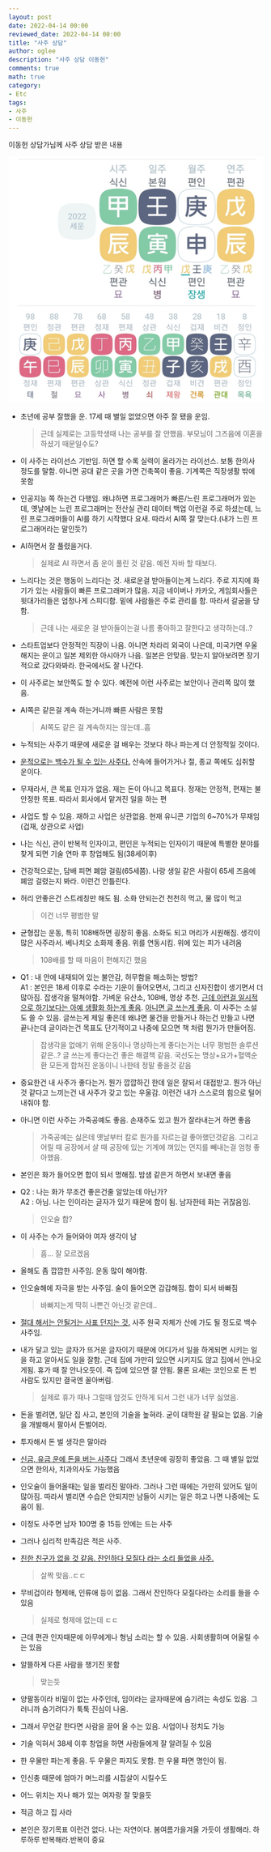 ```yaml
---
layout: post
date: 2022-04-14 00:00
reviewed_date: 2022-04-14 00:00
title: "사주 상담"
author: oglee
description: "사주 상담 이동헌"
comments: true
math: true
category:
- Etc
tags:
- 사주
- 이동헌
---
```


이동헌 상담가님께 사주 상담 받은 내용
<!--more-->

<span class='centered_small'>![dataset](/assets/img/saju/my.jpg)</span>

- 초년에 공부 잘했을 운. 17세 때 별일 없었으면 아주 잘 됐을 운임.
    > 근데 실제로는 고등학생때 나는 공부를 잘 안했음. 부모님이 그즈음에 이혼을 하셨기 때문일수도?

- 이 사주는 라이선스 기반임. 하면 할 수록 실력이 올라가는 라이선스. 보통 한의사 정도를 말함. 아니면 공대 같은 곳을 가면 건축쪽이 좋음. 기계쪽은 직장생활 밖에 못함
- 인공지능 쪽 하는건 다행임. 왜냐하면 프로그래머가 빠른/느린 프로그래머가 있는데, 옛날에는 느린 프로그래머는 전산실 관리 데이터 백업 이런걸 주로 하셨는데, 느린 프로그래머들이 AI를 하기 시작했다 요새. 따라서 AI쪽 잘 맞는다.(내가 느린 프로그래머라는 말인듯?)
- AI하면서 잘 풀렸을거다.
    > 실제로 AI 하면서 좀 운이 풀린 것 같음. 예전 자바 할 때보다.
- 느리다는 것은 행동이 느리다는 것. 새로운걸 받아들이는게 느리다. 주로 지지에 화기가 있는 사람들이 빠른 프로그래머가 많음. 지금 네이버나 카카오, 게임회사들은 윗대가리들은 엄청나게 스피디함. 밑에 사람들은 주로 관리를 함. 따라서 갈굼을 당함.
    > 근데 나는 새로운 걸 받아들이는걸 나름 좋아하고 잘한다고 생각하는데..?
- 스타트업보다 안정적인 직장이 나음. 아니면 차라리 외국이 나은데, 미국가면 우울해지는 운이고 일본 제외한 아시아가 나음. 일본은 안맞음. 맞는지 알아보려면 장기적으로 갔다와봐라. 한국에서도 잘 나간다.
- 이 사주로는 보안쪽도 할 수 있다. 예전에 이런 사주로는 보안이나 관리쪽 많이 했음.
- AI쪽은 같은걸 계속 하는거니까 빠른 사람은 못함
    > AI쪽도 같은 걸 계속하지는 않는데..흠
- 누적되는 사주기 때문에 새로운 걸 배우는 것보다 하나 파는게 더 안정적일 것이다.
- <u>운적으로는 백수가 될 수 있는 사주다.</u> 산속에 들어가거나 절, 종교 쪽에도 심취할 운이다.
- 무재라서, 큰 목표 인자가 없음. 재는 돈이 아니고 목표다. 정재는 안정적, 편재는 불안정한 목표. 따라서 회사에서 맡겨진 일을 하는 편
- 사업도 할 수 있음. 재하고 사업은 상관없음. 현재 유니콘 기업의 6~70%가 무재임(겁재, 상관으로 사업)
- 나는 식신, 관이 반복적 인자이고, 편인은 누적되는 인자이기 때문에 특별한 분야를 찾게 되면 기술 연마 후 창업해도 됨(38세이후)
- 건강적으로는, 담배 피면 폐암 걸림(65세쯤). 나랑 생일 같은 사람이 65세 즈음에 폐암 걸렸는지 봐라. 이런건 안틀린다.
- 허리 안좋은건 스트레칭만 해도 됨. 소화 안되는건 천천히 먹고, 물 많이 먹고
    > 이건 너무 평범한 말
- 균형잡는 운동, 특히 108배하면 굉장히 좋음. 소화도 되고 머리가 시원해짐. 생각이 많은 사주라서. 베나치오 소화제 좋음. 위를 연동시킴. 위에 있는 피가 내려옴
    > 108배를 할 때 마음이 편해지긴 했음
- Q1 : 내 안에 내재되어 있는 불안감, 허무함을 해소하는 방법? <br>
A1 : 본인은 18세 이후로 수라는 기운이 들어오면서, 그리고 신자진합이 생기면서 더 많아짐. 잡생각을 떨쳐야함. 가벼운 유산소, 108배, 명상 추천. <u>근데 이런걸 일시적으로 하기보다는 아예 생활화 하는게 좋음</u>. <u>아니면 글 쓰는게 좋음</u>. 이 사주는 소설도 쓸 수 있음. 글쓰는게 제일 좋은데 왜냐면 물건을 만들거나 하는건 만들고 나면 끝나는데 글이라는건 목표도 단기적이고 나중에 모으면 책 처럼 뭔가가 만들어짐.
    > 잡생각을 없애기 위해 운동이나 명상하는게 좋다는거는 너무 평범한 솔루션 같은..?
    > 글 쓰는게 좋다는건 좋은 해결책 같음.
    > 국선도는 명상+요가+혈액순환 모든게 합쳐진 운동이니 나한테 정말 좋을것 같음
- 중요한건 내 사주가 좋다는거. 뭔가 깝깝하긴 한데 일은 잘되서 대접받고. 뭔가 아닌것 같다고 느끼는건 내 사주가 갖고 있는 우울감. 이런건 내가 스스로의 힘으로 털어내줘야 함.
- 아니면 이런 사주는 가죽공예도 좋음. 손재주도 있고 뭔가 잘라내는거 하면 좋음
    > 가죽공예는 싫은데 옛날부터 칼로 뭔가를 자르는걸 좋아했던것같음. 그리고 어릴 때 공장에서 살 때 공장에 있는 기계에 껴있는 먼지를 빼내는걸 엄청 좋아했음.
- 본인은 화가 들어오면 합이 되서 멍해짐. 밤샘 같은거 하면서 보내면 좋음
- Q2 : 나는 화가 무조건 좋은건줄 알았는데 아닌가?<br>
A2 : 아님. 나는 인이라는 글자가 있기 때문에 합이 됨. 남자한테 화는 귀찮음임.
    > 인오술 합?
- 이 사주는 수가 들어와야 여자 생각이 남
    > 흠... 잘 모르겠음
- 올해도 좀 깝깝한 사주임. 운동 많이 해야함.
- 인오술해에 자극을 받는 사주임. 술이 들어오면 갑갑해짐. 합이 되서 바빠짐
    > 바빠지는게 딱히 나쁜건 아닌것 같은데..
- <u>절대 해서는 안될거는 사표 던지는 것.</u> 사주 원국 자체가 산에 가도 될 정도로 백수 사주임. 
- 내가 달고 있는 글자가 뜨거운 글자이기 때문에 어디가서 일을 하게되면 시키는 일을 하고 알아서도 일을 잘함. 근데 집에 가만히 있으면 시키지도 않고 집에서 안나오게됨. 휴가 때 잘 안나오듯이. 즉 집에 있으면 잘 안됨. 물론 요새는 코인으로 돈 번 사람도 있지만 결국엔 꼴아버림.
    > 실제로 휴가 때나 그럴때 암것도 안하게 되서 그런 내가 너무 싫었음.
- 돈을 벌려면, 일단 집 사고, 본인의 기술을 높혀라. 굳이 대학원 갈 필요는 없음. 기술을 개발해서 팔아서 돈벌어라. 
- 투자해서 돈 벌 생각은 말아라
- <u>신금, 유금 운에 돈을 버는 사주다</u> 그래서 초년운에 굉장히 좋았음. 그 때 별일 없었으면 한의사, 치과의사도 가능했음
- 인오술이 들어올때는 일을 벌리진 말아라. 그러나 그런 때에는 가만히 있어도 일이 많아짐. 따라서 벌리면 수습은 안되지만 남들이 시키는 일은 하고 나면 나중에는 도움이 됨.
- 이정도 사주면 남자 100명 중 15등 안에는 드는 사주
- 그러나 심리적 만족감은 적은 사주.
- <u>친한 친구가 없을 것 같음. 잔인하다 모질다 라는 소리 들었을 사주.</u>
    > 살짝 맞음..ㄷㄷ
- 무비겁이라 형제애, 인류애 등이 없음. 그래서 잔인하다 모질다라는 소리를 들을 수 있음
    > 실제로 형제애 없는데 ㄷㄷ
- 근데 편관 인자때문에 아무에게나 형님 소리는 할 수 있음. 사회생활하며 어울릴 수 는 있음
- 알뜰하게 다른 사람을 챙기진 못함
    > 맞는듯
- 양팔동이라 비밀이 없는 사주인데, 임이라는 글자때문에 숨기려는 속성도 있음. 그러니까 숨기려다가 툭툭 진심이 나옴.
- 그래서 무언갈 한다면 사람을 끌어 올 수는 있음. 사업이나 정치도 가능
- 기술 익혀서 38세 이후 창업을 하면 사람들에게 잘 알려질 수 있음
- 한 우물만 파는게 좋음. 두 우물은 파지도 못함. 한 우물 파면 명인이 됨.
- 인신충 때문에 엄마가 며느리를 시집살이 시킬수도
- 어느 위치는 자나 해가 있는 여자랑 잘 맞을듯
- 적금 하고 집 사라
- 본인은 장기목표 이런건 없다. 나는 자연이다. 봄여름가을겨울 가듯이 생활해라. 하루하루 반복해라.반복이 중요
